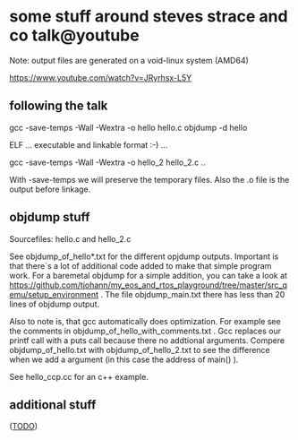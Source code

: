 some stuff around steves strace and co talk@youtube
===================================================

Note: output files are generated on a void-linux system (AMD64)

https://www.youtube.com/watch?v=JRyrhsx-L5Y


following the talk
------------------

gcc -save-temps -Wall -Wextra -o hello hello.c
objdump -d hello

ELF ... executable and linkable format :-) ...


gcc -save-temps -Wall -Wextra -o hello_2 hello_2.c
..


With -save-temps we will preserve the temporary files. Also the .o file is the output before linkage.




objdump stuff
-------------

Sourcefiles: hello.c and hello_2.c

See objdump_of_hello*.txt for the different opjdump outputs. Important is that there`s a lot of additional code added to make that simple program work. For a baremetal objdump for a simple addition, you can take a look at https://github.com/tjohann/my_eos_and_rtos_playground/tree/master/src_qemu/setup_environment . The file objdump_main.txt there has less than 20 lines of objdump output.

Also to note is, that gcc automatically does optimization. For example see the comments in objdump_of_hello_with_comments.txt . Gcc replaces our printf call with a puts call because there no addtional arguments. Compere objdump_of_hello.txt with objdump_of_hello_2.txt to see the difference when we add a argument (in this case the address of main() ).

See hello_ccp.cc for an c++ example.


additional stuff
----------------

([TODO](TODO.md))
